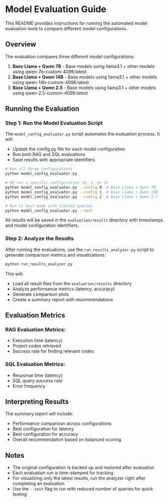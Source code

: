 # Model Evaluation Guide

This README provides instructions for running the automated model evaluation tools to compare different model configurations.

## Overview

The evaluation compares three different model configurations:

1. **Base Llama + Qwen 7B** - Base models using llama3.1 + other models using qwen-7b-custom-4096:latest
2. **Base Llama + Qwen 14B** - Base models using llama3.1 + other models using qwen-14b-custom-4096:latest
3. **Base Llama + Qwen 2.5** - Base models using llama3.1 + other models using qwen-2.5-custom-4096:latest

## Running the Evaluation

### Step 1: Run the Model Evaluation Script

The `model_config_evaluator.py` script automates the evaluation process. It will:
- Update the config.py file for each model configuration
- Run both RAG and SQL evaluations
- Save results with appropriate identifiers

```bash
# Run all three configurations
python model_config_evaluator.py

# OR run a specific configuration (0, 1, or 2)
python model_config_evaluator.py --config 0  # Base Llama + Qwen 7B
python model_config_evaluator.py --config 1  # Base Llama + Qwen 14B
python model_config_evaluator.py --config 2  # Base Llama + Qwen 2.5

# Run in test mode with limited queries
python model_config_evaluator.py --test
```

All results will be saved in the `evaluation/results` directory with timestamps and model configuration identifiers.

### Step 2: Analyze the Results

After running the evaluations, use the `run_results_analyzer.py` script to generate comparison metrics and visualizations:

```bash
python run_results_analyzer.py
```

This will:
- Load all result files from the `evaluation/results` directory
- Analyze performance metrics (latency, accuracy)
- Generate comparison plots
- Create a summary report with recommendations

## Evaluation Metrics

### RAG Evaluation Metrics:
- Execution time (latency)
- Project codes retrieved
- Success rate for finding relevant codes

### SQL Evaluation Metrics:
- Response time (latency)
- SQL query success rate
- Error frequency

## Interpreting Results

The summary report will include:
- Performance comparison across configurations
- Best configuration for latency
- Best configuration for accuracy
- Overall recommendation based on balanced scoring

## Notes

- The original configuration is backed up and restored after evaluation
- Each evaluation run is time-stamped for tracking
- For visualizing only the latest results, run the analyzer right after completing an evaluation
- Use the `--test` flag to run with reduced number of queries for quick testing 